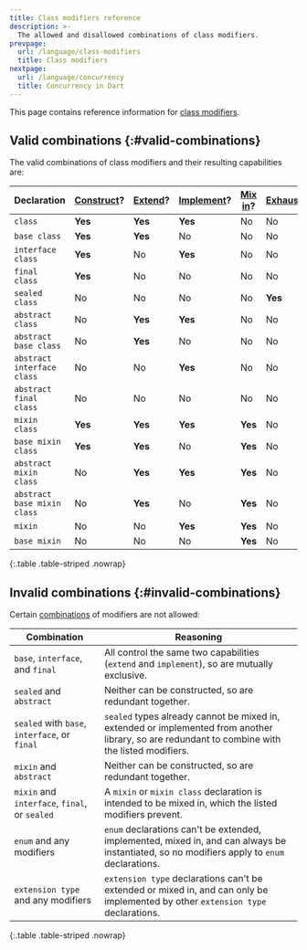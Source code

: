 ```yaml
---
title: Class modifiers reference
description: >-
  The allowed and disallowed combinations of class modifiers.
prevpage:
  url: /language/class-modifiers
  title: Class modifiers
nextpage:
  url: /language/concurrency
  title: Concurrency in Dart
---
```


This page contains reference information for
[class modifiers](/language/class-modifiers).

## Valid combinations {:#valid-combinations}

The valid combinations of class modifiers and their resulting capabilities are:

| Declaration                 | [Construct][]? | [Extend][]? | [Implement][]? | [Mix in][]? | [Exhaustive][]? |
|-----------------------------|----------------|-------------|----------------|-------------|-----------------|
| `class`                     | **Yes**        | **Yes**     | **Yes**        | No          | No              |
| `base class`                | **Yes**        | **Yes**     | No             | No          | No              |
| `interface class`           | **Yes**        | No          | **Yes**        | No          | No              |
| `final class`               | **Yes**        | No          | No             | No          | No              |
| `sealed class`              | No             | No          | No             | No          | **Yes**         |
| `abstract class`            | No             | **Yes**     | **Yes**        | No          | No              |
| `abstract base class`       | No             | **Yes**     | No             | No          | No              |
| `abstract interface class`  | No             | No          | **Yes**        | No          | No              |
| `abstract final class`      | No             | No          | No             | No          | No              |
| `mixin class`               | **Yes**        | **Yes**     | **Yes**        | **Yes**     | No              |
| `base mixin class`          | **Yes**        | **Yes**     | No             | **Yes**     | No              |
| `abstract mixin class`      | No             | **Yes**     | **Yes**        | **Yes**     | No              |
| `abstract base mixin class` | No             | **Yes**     | No             | **Yes**     | No              |
| `mixin`                     | No             | No          | **Yes**        | **Yes**     | No              |
| `base mixin`                | No             | No          | No             | **Yes**     | No              |

{:.table .table-striped .nowrap}

[Construct]: /language/classes#using-constructors
[Extend]: /language/extend
[Implement]: /language/classes#implicit-interfaces
[Mix in]: /language/mixins
[Exhaustive]: /language/branches#exhaustiveness-checking

## Invalid combinations {:#invalid-combinations}

Certain [combinations](/language/class-modifiers#combining-modifiers)
of modifiers are not allowed:

| Combination                                   | Reasoning                                                                                                                                       |
|-----------------------------------------------|-------------------------------------------------------------------------------------------------------------------------------------------------|
| `base`, `interface`, and `final`              | All control the same two capabilities (`extend` and `implement`), so are mutually exclusive.                                                    |
| `sealed` and `abstract`                       | Neither can be constructed, so are redundant together.                                                                                          |
| `sealed` with `base`, `interface`, or `final` | `sealed` types already cannot be mixed in, extended or implemented from another library, so are redundant to combine with the listed modifiers. |
| `mixin` and `abstract`                        | Neither can be constructed, so are redundant together.                                                                                          |
| `mixin` and `interface`, `final`, or `sealed` | A `mixin` or `mixin class` declaration is intended to be mixed in, which the listed modifiers prevent.                                          |
| `enum` and any modifiers                      | `enum` declarations can't be extended, implemented, mixed in, and can always be instantiated, so no modifiers apply to `enum` declarations.     |
| `extension type` and any modifiers            | `extension type` declarations can't be extended or mixed in, and can only be implemented by other `extension type` declarations.                |

{:.table .table-striped .nowrap}